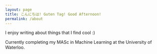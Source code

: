 ```yaml
---
layout: page
title: こんにちは! Guten Tag! Good Afternoon!
permalink: /about
---
```


I enjoy writing about things that I find cool :) 

Currently completing my MASc in Machine Learning at the University of Waterloo.
